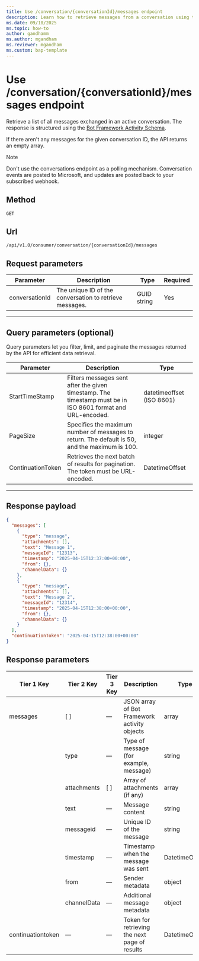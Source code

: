 ```yaml
---
title: Use /conversation/{conversationId}/messages endpoint
description: Learn how to retrieve messages from a conversation using the /conversation/{conversationId}/messages endpoint in Dynamics 365 Customer Service and Dynamics 365 Contact Center. 
ms.date: 09/10/2025
ms.topic: how-to
author: gandhamm
ms.author: mgandham
ms.reviewer: mgandham
ms.custom: bap-template
---
```



# Use /conversation/{conversationId}/messages endpoint

Retrieve a list of all messages exchanged in an active conversation. The response is structured using the [Bot Framework Activity Schema](/javascript/api/botframework-schema/activity).

If there aren't any messages for the given conversation ID, the API returns an empty array.

> [!NOTE]
> Don't use the conversations endpoint as a polling mechanism. Conversation events are posted to Microsoft, and updates are posted back to your subscribed webhook.

## Method

`GET`

## Url

`/api/v1.0/consumer/conversation/{conversationId}/messages`


## Request parameters

| Parameter        | Description                   | Type     | Required |
|------------------|-------------------------------|----------|----------|
| conversationId | The unique ID of the conversation to retrieve messages. | GUID string | Yes |

---

## Query parameters (optional)

 Query parameters let you filter, limit, and paginate the messages returned by the API for efficient data retrieval.

| Parameter           | Description                                                                 | Type                      |
|---------------------|-----------------------------------------------------------------------------|---------------------------|
| StartTimeStamp      | Filters messages sent after the given timestamp. The timestamp must be in ISO 8601 format and URL-encoded. | datetimeoffset (ISO 8601) |
| PageSize            | Specifies the maximum number of messages to return. The default is 50, and the maximum is 100.                | integer                 |
| ContinuationToken   | Retrieves the next batch of results for pagination. The token must be URL-encoded.     | DatetimeOffset          |

---

## Response payload

```json
{
  "messages": [
    {
      "type": "message",
      "attachments": [],
      "text": "Message 1",
      "messageId": "12313",
      "timestamp": "2025-04-15T12:37:00+00:00",
      "from": {},
      "channelData": {}
    },
    {
      "type": "message",
      "attachments": [],
      "text": "Message 2",
      "messageId": "12314",
      "timestamp": "2025-04-15T12:38:00+00:00",
      "from": {},
      "channelData": {}
    }
  ],
  "continuationToken": "2025-04-15T12:38:00+00:00"
}
```

## Response parameters

| Tier 1 Key          | Tier 2 Key    | Tier 3 Key | Description                                   | Type             |
| ------------------- | ------------- | ---------- | --------------------------------------------- | ---------------- |
| messages          | [ ]         | —          | JSON array of Bot Framework activity objects  | array          |
|                     | type        | —          | Type of message (for example, message)             | string         |
|                     | attachments | [ ]      | Array of attachments (if any)                 | array          |
|                     | text        | —          | Message content                               | string         |
|                     | messageid   | —          | Unique ID of the message                      | string         |
|                     | timestamp   | —          | Timestamp when the message was sent           | DatetimeOffset |
|                     | from        | —          | Sender metadata                               | object         |
|                     | channelData | —          | Additional message metadata                   | object         |
| continuationtoken   | —             | —          | Token for retrieving the next page of results | DatetimeOffset |
